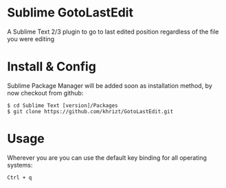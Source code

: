 # Sublime GotoLastEdit

A Sublime Text 2/3 plugin to go to last edited position regardless of the file you were editing

# Install & Config

Sublime Package Manager will be added soon as installation method, by now checkout from github:

    $ cd Sublime Text [version]/Packages
    $ git clone https://github.com/khrizt/GotoLastEdit.git

# Usage

Wherever you are you can use the default key binding for all operating systems:

    Ctrl + q

